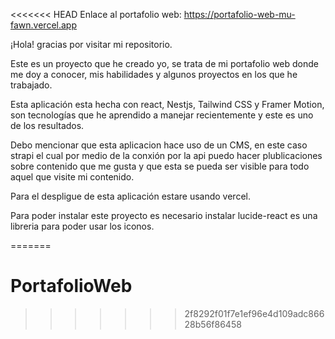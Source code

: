 <<<<<<< HEAD
Enlace al portafolio web: https://portafolio-web-mu-fawn.vercel.app


¡Hola! gracias por visitar mi repositorio.

Este es un proyecto que he creado yo, se trata de mi portafolio web donde me doy a conocer, mis habilidades y algunos proyectos en los que he trabajado.

Esta aplicación esta hecha con react, Nestjs, Tailwind CSS y Framer Motion, son tecnologías que  he aprendido a manejar recientemente y este es uno de  los resultados.

Debo mencionar que esta aplicacion hace uso de un CMS, en este caso strapi el cual por medio de la conxión por la api puedo hacer plublicaciones sobre contenido que me gusta y que esta se pueda ser visible para todo aquel que visite mi contenido.

Para el despligue de esta aplicación estare usando vercel.

Para poder instalar este proyecto es necesario instalar lucide-react es una libreria para poder usar los iconos.


=======
# PortafolioWeb
>>>>>>> 2f8292f01f7e1ef96e4d109adc86628b56f86458
